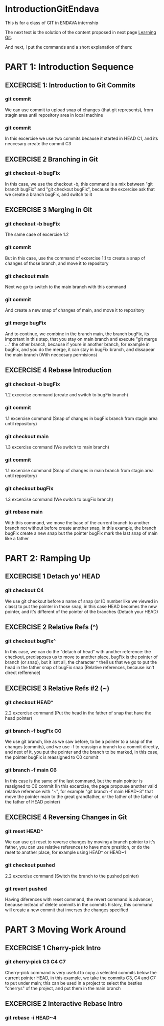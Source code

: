 # IntroductionGitEndava
This is for a class of GIT in ENDAVA internship

The next text is the solution of the content proposed in next page [Learning Git](https://learngitbranching.js.org/).

And next, I put the commands and a short explanation of them:

# PART 1: Introduction Sequence 
## EXCERCISE 1: Introduction to Git Commits
### git commit
We can use commit to upload snap of changes (that git represents), from stagin area until repository area in local machine
### git commit
In this excercise we use two commits because it started in HEAD C1, and its neccesary create the commit C3

## EXCERCISE 2 Branching in Git
### git checkout -b bugFix
In this case, we use the checkout -b, this command is a mix between "git branch bugFix" and "git checkout bugFix", because the excercise ask that we create a branch bugFix, and switch to it

## EXCERCISE 3 Merging in Git
### git checkout -b bugFix
The same case of excercise 1.2
### git commit
But in this case, use the command of excercise 1.1 to create a snap of changes of those branch, and move it to repository
### git checkout main
Next we go to switch to the main branch with this command
### git commit
And create a new snap of changes of main, and move it to repository
### git merge bugFix
And to continue, we combine in the branch main, the branch bugFix, its important in this step, that you stay on main branch and execute "git merge ..." the other branch, because if youre in another branch, for example in bugFix, and you do the merge, it can stay in bugFix branch, and dissapear the main branch (With neccesary permisions)

## EXCERCISE 4 Rebase Introduction
### git checkout -b bugFix
1.2 excercise command (create and switch to bugFix branch)
### git commit
1.1 excercise command (Snap of changes in bugFix branch from stagin area until repository)
### git checkout main
1.3 excercise command (We switch to main branch)
### git commit
1.1 excercise command (Snap of changes in main branch from stagin area until repository)
### git checkout bugFix
1.3 excercise command (We switch to bugFix branch)
### git rebase main
With this command, we move the base of the current branch to another branch not without before create another snap, in this example, the branch bugFix create a new snap but the pointer bugFix mark the last snap of main like a father

# PART 2: Ramping Up 
## EXCERCISE 1 Detach yo' HEAD
### git checkout C4
We use git checkout before a name of snap (or ID number like we viewed in class) to put the pointer in those snap, in this case HEAD becomes the new pointer, and it's different of the pointer of the branches (Detach your HEAD)

## EXCERCISE 2 Relative Refs (^)
### git checkout bugFix^
In this case, we can do the "detach of head" with another reference: the checkout, predisposes us to move to another place, bugFix is the pointer of branch (or snap), but it isnt all, the character ^ thell us that we go to put the head in the father snap of bugFix snap (Relative references, because isn't direct refference)

## EXCERCISE 3 Relative Refs #2 (~)
### git checkout HEAD^
2.2 excercise command (Put the head in the father of snap that have the head pointer)
### git branch -f bugFix C0
We use git branch, like as we saw before, to be a pointer to a snap of the changes (commits), and we use -f to reassign a branch to a commit directly, and next of it, you put the pointer and the branch to be marked, in this case, the pointer bugFix is reassigned to C0 commit
### git branch -f main C6
In this case is the same of the last command, but the main pointer is reasigned to C6 commit (In this excercise, the page propouse another valid relative reference with "~", for example "git branch -f main HEAD~3" that move the pointer main to the great grandfather, or the father of the father of the father of HEAD pointer)

## EXCERCISE 4 Reversing Changes in Git
### git reset HEAD^
We can use git reset to reverse changes by moving a branch pointer to it's father, you can use relative references to have more presition, or do the reset to another place, for example using HEAD^ or HEAD~1
### git checkout pushed
2.2 excercise command (Switch the branch to the pushed pointer)
### git revert pushed
Having diferences with reset command, the revert command is advancer, because instead of delete commits in the commits history, this command will create a new commit that inverses the changes specified

# PART 3 Moving Work Around
## EXCERCISE 1 Cherry-pick Intro
### git cherry-pick C3 C4 C7
Cherry-pick command is very useful to copy a selected commits below the current pointer HEAD, in this example, we take the commits C3, C4 and C7 to put under main; this can be used in a project to select the besties "cherrys" of the project, and put them in the main branch

## EXCERCISE 2 Interactive Rebase Intro
### git rebase -i HEAD~4